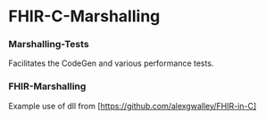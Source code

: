 # FHIR-C-Marshalling

### Marshalling-Tests
Facilitates the CodeGen and various performance tests.

### FHIR-Marshalling
Example use of dll from [https://github.com/alexgwalley/FHIR-in-C]
